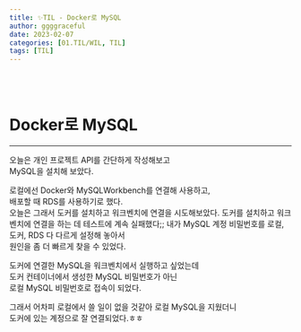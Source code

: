 ```yaml
---
title: ✨TIL - Docker로 MySQL
author: ggggraceful
date: 2023-02-07
categories: [01.TIL/WIL, TIL]
tags: [TIL]
---
```


<br/>
<br/>

# Docker로 MySQL

---

오늘은 개인 프로젝트 API를 간단하게 작성해보고  
MySQL을 설치해 보았다.

로컬에선 Docker와 MySQLWorkbench를 연결해 사용하고,  
배포할 때 RDS를 사용하기로 했다.  
오늘은 그래서 도커를 설치하고 워크벤치에 연결을 시도해보았다.
도커를 설치하고 워크벤치에 연결을 하는 데 테스트에 계속 실패했다;;
내가 MySQL 계정 비밀번호를 로컬, 도커, RDS 다 다르게 설정해 놓아서  
원인을 좀 더 빠르게 찾을 수 있었다.  

도커에 연결한 MySQL을 워크벤치에서 실행하고 싶었는데  
도커 컨테이너에서 생성한 MySQL 비밀번호가 아닌  
로컬 MySQL 비밀번호로 접속이 되었다.  

그래서 어차피 로컬에서 쓸 일이 없을 것같아 로컬 MySQL을 지웠더니  
도커에 있는 계정으로 잘 연결되었다.ㅎㅎ  

<br/>
<br/>

